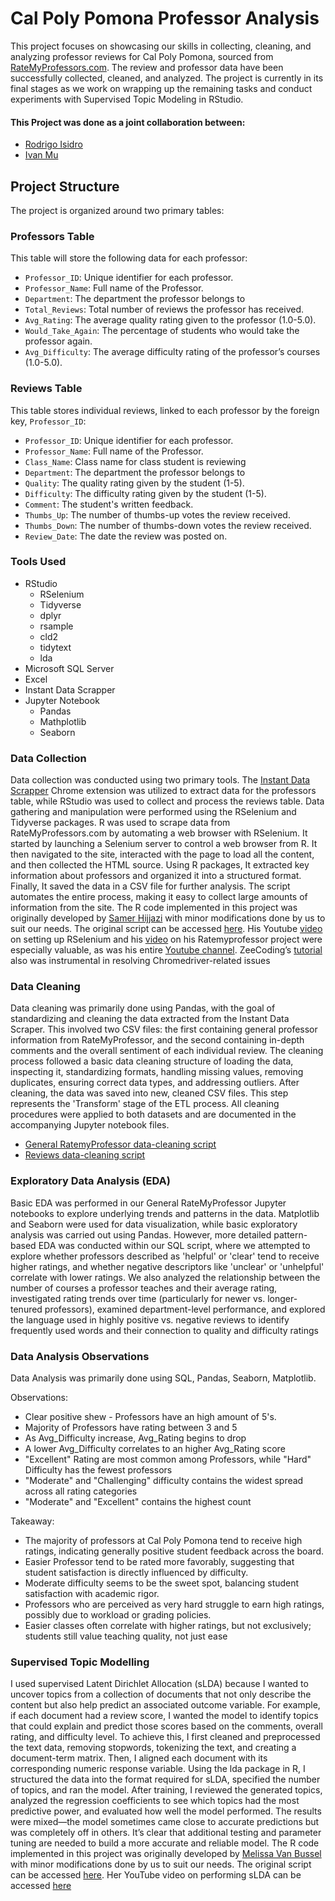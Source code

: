 # Cal Poly Pomona Professor Analysis
This project focuses on showcasing our skills in collecting, cleaning, and analyzing professor reviews for Cal Poly Pomona, sourced from [RateMyProfessors.com](https://www.ratemyprofessors.com/school/13914). The review and professor data have been successfully collected, cleaned, and analyzed. The project is currently in its final stages as we work on wrapping up the remaining tasks and conduct experiments with Supervised Topic Modeling in RStudio.

#### This Project was done as a joint collaboration between:  
- [Rodrigo Isidro](https://github.com/Rodgeroger) 
- [Ivan Mu](https://github.com/ivanmu-1)

## Project Structure

The project is organized around two primary tables:

### Professors Table

This table will store the following data for each professor:

* ```Professor_ID```: Unique identifier for each professor.
* ```Professor_Name```: Full name of the Professor.
* ```Department```: The department the professor belongs to
* ```Total_Reviews```: Total number of reviews the professor has received.
* ```Avg_Rating```: The average quality rating given to the professor (1.0-5.0).
* ```Would_Take_Again```: The percentage of students who would take the professor again.
* ```Avg_Difficulty```: The average difficulty rating of the professor’s courses (1.0-5.0).

### Reviews Table

This table stores individual reviews, linked to each professor by the foreign key, ```Professor_ID```:

* ```Professor_ID```: Unique identifier for each professor.
* ```Professor_Name```: Full name of the Professor.
* ```Class_Name```: Class name for class student is reviewing
* ```Department```: The department the professor belongs to
* ```Quality```: The quality rating given by the student (1-5).
* ```Difficulty```: The difficulty rating given by the student (1-5).
* ```Comment```: The student's written feedback.
* ```Thumbs_Up```: The number of thumbs-up votes the review received.
* ```Thumbs_Down```: The number of thumbs-down votes the review received.
* ```Review_Date```: The date the review was posted on.

### Tools Used

* RStudio
  - RSelenium
  - Tidyverse
  - dplyr
  - rsample
  - cld2
  - tidytext
  - lda
* Microsoft SQL Server
* Excel
* Instant Data Scrapper
* Jupyter Notebook
  - Pandas
  - Mathplotlib
  - Seaborn
  
### Data Collection

Data collection was conducted using two primary tools. The [Instant Data Scrapper](https://chromewebstore.google.com/detail/instant-data-scraper/ofaokhiedipichpaobibbnahnkdoiiah?hl=en-US) Chrome extension was utilized to extract data for the professors table, while RStudio was used to collect and process the reviews table. Data gathering and manipulation were performed using the RSelenium and Tidyverse packages. R was used to scrape data from RateMyProfessors.com by automating a web browser with RSelenium. It started by launching a Selenium server to control a web browser from R. It then navigated to the site, interacted with the page to load all the content, and then collected the HTML source. Using R packages, It extracted key information about professors and organized it into a structured format. Finally, It saved the data in a CSV file for further analysis. The script automates the entire process, making it easy to collect large amounts of information from the site. The R code implemented in this project was originally developed by [Samer Hijjazi](https://github.com/ggSamoora) with minor modifications done by us to suit our needs. The original script can be accessed [here](https://github.com/ggSamoora/TutorialsBySamoora/blob/3cacfc7b902e8c81dd628789dc7a1100c6eb16c8/rate_my_professor_script.Rmd). His Youtube [video](https://youtu.be/GnpJujF9dBw?si=khNkvGcjxOh9AwGQ) on setting up RSelenium and his [video](https://youtu.be/mWUOdV2nMOk?si=KhwTLVmnJaj4qtVP) on his Ratemyprofessor project were especially valuable, as was his entire [Youtube channel](https://www.youtube.com/@SamerHijjazi/featured). ZeeCoding’s [tutorial](https://www.youtube.com/watch?v=Bpd04FH9ycs&ab_channel=ZeeCoding) also was instrumental in resolving Chromedriver-related issues

### Data Cleaning

Data cleaning was primarily done using Pandas, with the goal of standardizing and cleaning the data extracted from the Instant Data Scraper. This involved two CSV files: the first containing general professor information from RateMyProfessor, and the second containing in-depth comments and the overall sentiment of each individual review. The cleaning process followed a basic data cleaning structure of loading the data, inspecting it, standardizing formats, handling missing values, removing duplicates, ensuring correct data types, and addressing outliers. After cleaning, the data was saved into new, cleaned CSV files. This step represents the 'Transform' stage of the ETL process. All cleaning procedures were applied to both datasets and are documented in the accompanying Jupyter notebook files. 
- [General RatemyProfessor data-cleaning script](notebooks/RatemyProfessor.ipynb)
- [Reviews data-cleaning script](notebooks/Reviews.ipynb)

### Exploratory Data Analysis (EDA)

Basic EDA was performed in our General RateMyProfessor Jupyter notebooks to explore underlying trends and patterns in the data. Matplotlib and Seaborn were used for data visualization, while basic exploratory analysis was carried out using Pandas. However, more detailed pattern-based EDA was conducted within our SQL script, where we attempted to explore whether professors described as 'helpful' or 'clear' tend to receive higher ratings, and whether negative descriptors like 'unclear' or 'unhelpful' correlate with lower ratings. We also analyzed the relationship between the number of courses a professor teaches and their average rating, investigated rating trends over time (particularly for newer vs. longer-tenured professors), examined department-level performance, and explored the language used in highly positive vs. negative reviews to identify frequently used words and their connection to quality and difficulty ratings

### Data Analysis Observations 

Data Analysis was primarily done using SQL, Pandas, Seaborn, Matplotlib.

Observations:

  - Clear positive shew - Professors have an high amount of 5's.
  - Majority of Professors have rating between 3 and 5
  - As Avg_Difficulty increase, Avg_Rating begins to drop
  - A lower Avg_Difficulty correlates to an higher Avg_Rating score
  - "Excellent" Rating are most common among Professors, while "Hard" Difficulty has the fewest professors
  - "Moderate" and "Challenging" difficulty contains the widest spread across all rating categories
  - "Moderate" and "Excellent" contains the highest count

Takeaway:

  - The majority of professors at Cal Poly Pomona tend to receive high ratings, indicating generally positive student feedback across the board.
  - Easier Professor tend to be rated more favorably, suggesting that student satisfaction is directly influenced by difficulty.
  - Moderate difficulty seems to be the sweet spot, balancing student satisfaction with academic rigor.
  - Professors who are perceived as very hard struggle to earn high ratings, possibly due to workload or grading policies.
  - Easier classes often correlate with higher ratings, but not exclusively; students still value teaching quality, not just ease

### Supervised Topic Modelling

I used supervised Latent Dirichlet Allocation (sLDA) because I wanted to uncover topics from a collection of documents that not only describe the content but also help predict an associated outcome variable. For example, if each document had a review score, I wanted the model to identify topics that could explain and predict those scores based on the comments, overall rating, and difficulty level. To achieve this, I first cleaned and preprocessed the text data, removing stopwords, tokenizing the text, and creating a document-term matrix. Then, I aligned each document with its corresponding numeric response variable. Using the lda package in R, I structured the data into the format required for sLDA, specified the number of topics, and ran the model. After training, I reviewed the generated topics, analyzed the regression coefficients to see which topics had the most predictive power, and evaluated how well the model performed. The results were mixed—the model sometimes came close to accurate predictions but was completely off in others. It’s clear that additional testing and parameter tuning are needed to build a more accurate and reliable model. The R code implemented in this project was originally developed by [Melissa Van Bussel](https://github.com/ggSamoora) with minor modifications done by us to suit our needs. The original script can be accessed [here](supervised_topic_modelling/sLDA.R). Her YouTube video on performing sLDA can be accessed [here](https://youtu.be/WmLkYUEIU4U?si=aDDH5I3s4R8rNV03)
